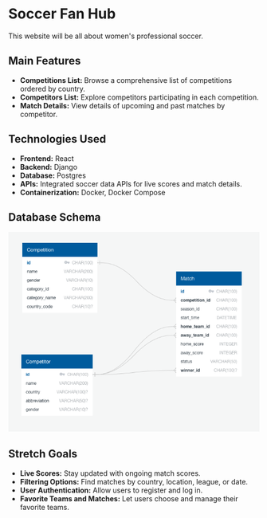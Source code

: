 # Soccer Fan Hub

This website will be all about women's professional soccer.

## Main Features

- **Competitions List:** Browse a comprehensive list of competitions ordered by country.
- **Competitors List:** Explore competitors participating in each competition.
- **Match Details:** View details of upcoming and past matches by competitor.

## Technologies Used

- **Frontend:** React
- **Backend:** Django
- **Database:** Postgres
- **APIs:** Integrated soccer data APIs for live scores and match details.
- **Containerization:** Docker, Docker Compose

## Database Schema

![Database Schema](backend/db_schema.png)


## Stretch Goals

- **Live Scores:** Stay updated with ongoing match scores.
- **Filtering Options:** Find matches by country, location, league, or date.
- **User Authentication:** Allow users to register and log in.
- **Favorite Teams and Matches:** Let users choose and manage their favorite teams.
